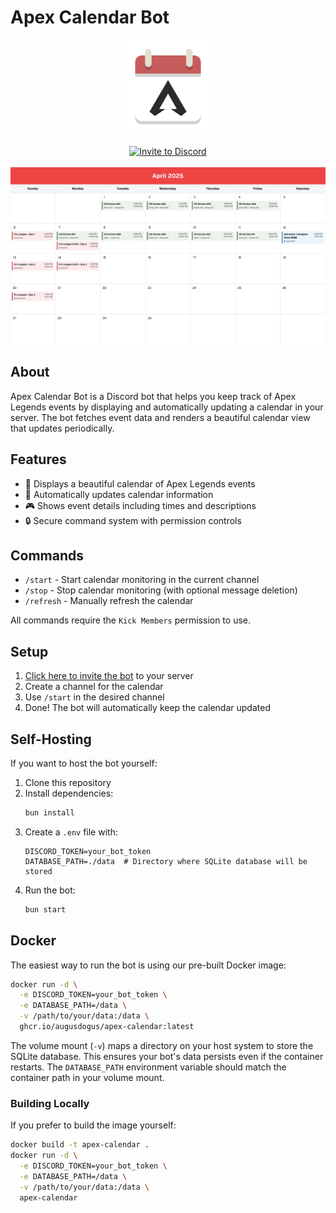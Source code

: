 # Apex Calendar Bot

<div align="center">
  <img src=".github/assets/logo.png" alt="Apex Calendar Bot Logo" width="150" height="150">
  <br>
  <br>
  <a href="https://discord.com/api/oauth2/authorize?client_id=1095418638200209559&permissions=92160&scope=bot%20applications.commands">
    <img src="https://img.shields.io/badge/Invite%20to%20Discord-7289DA?style=for-the-badge&logo=discord&logoColor=white" alt="Invite to Discord">
  </a>
  <br>
  <br>
  <img src=".github/assets/example.png" alt="Example Calendar" width="800">
</div>

## About

Apex Calendar Bot is a Discord bot that helps you keep track of Apex Legends events by displaying and automatically updating a calendar in your server. The bot fetches event data and renders a beautiful calendar view that updates periodically.

## Features

- 📅 Displays a beautiful calendar of Apex Legends events
- 🔄 Automatically updates calendar information
- 🎮 Shows event details including times and descriptions
- 🔒 Secure command system with permission controls

## Commands

- `/start` - Start calendar monitoring in the current channel
- `/stop` - Stop calendar monitoring (with optional message deletion)
- `/refresh` - Manually refresh the calendar

All commands require the `Kick Members` permission to use.

## Setup

1. [Click here to invite the bot](https://discord.com/api/oauth2/authorize?client_id=1095418638200209559&permissions=92160&scope=bot%20applications.commands) to your server
2. Create a channel for the calendar
3. Use `/start` in the desired channel
4. Done! The bot will automatically keep the calendar updated

## Self-Hosting

If you want to host the bot yourself:

1. Clone this repository
2. Install dependencies:
   ```bash
   bun install
   ```
3. Create a `.env` file with:
   ```env
   DISCORD_TOKEN=your_bot_token
   DATABASE_PATH=./data  # Directory where SQLite database will be stored
   ```
4. Run the bot:
   ```bash
   bun start
   ```

## Docker

The easiest way to run the bot is using our pre-built Docker image:

```bash
docker run -d \
  -e DISCORD_TOKEN=your_bot_token \
  -e DATABASE_PATH=/data \
  -v /path/to/your/data:/data \
  ghcr.io/augusdogus/apex-calendar:latest
```

The volume mount (`-v`) maps a directory on your host system to store the SQLite database. This ensures your bot's data persists even if the container restarts. The `DATABASE_PATH` environment variable should match the container path in your volume mount.

### Building Locally

If you prefer to build the image yourself:

```bash
docker build -t apex-calendar .
docker run -d \
  -e DISCORD_TOKEN=your_bot_token \
  -e DATABASE_PATH=/data \
  -v /path/to/your/data:/data \
  apex-calendar
```
